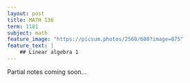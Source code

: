 ```yaml
---
layout: post
title: MATH 136
term: 1181
subject: math
feature_image: "https://picsum.photos/2560/600?image=875"
feature_text: |
    ## Linear algebra 1
---
```


Partial notes coming soon...
